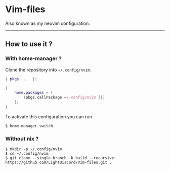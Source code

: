 # Vim-files

Also known as my neovim configuration.

---

## How to use it ?

### With home-manager ?

Clone the repository into `~/.config/nvim`.

```nix
{ pkgs, ... }:

{
	home.packages = [
		(pkgs.callPackage ~/.config/nvim {})
	];
}
```

To activate this configuration you can run

```console
$ home-manager switch
```

### Without nix ?

```console
$ mkdir -p ~/.config/nvim
$ cd ~/.config/nvim
$ git clone --single-branch -b build --recursive https://github.com/LightDiscord/Vim-files.git .
```

